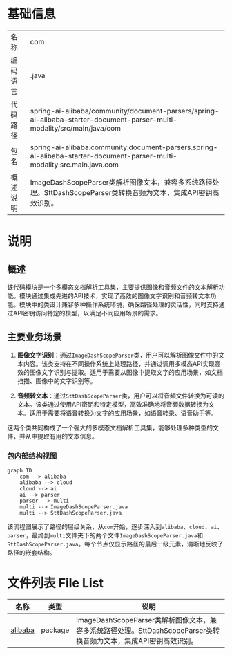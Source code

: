 # 基础信息

|      |      |
|------|------|
| 名称 | com |
| 编码语言 | .java |
| 代码路径 | spring-ai-alibaba/community/document-parsers/spring-ai-alibaba-starter-document-parser-multi-modality/src/main/java/com |
| 包名 | spring-ai-alibaba.community.document-parsers.spring-ai-alibaba-starter-document-parser-multi-modality.src.main.java.com |
| 概述说明 | ImageDashScopeParser类解析图像文本，兼容多系统路径处理。SttDashScopeParser类转换音频为文本，集成API密钥高效识别。 |

# 说明

## 概述

该代码模块是一个多模态文档解析工具集，主要提供图像和音频文件的文本解析功能。模块通过集成先进的API技术，实现了高效的图像文字识别和音频转文本功能。模块中的类设计兼容多种操作系统环境，确保路径处理的灵活性，同时支持通过API密钥访问特定的模型，以满足不同应用场景的需求。

## 主要业务场景

1. **图像文字识别**：通过`ImageDashScopeParser`类，用户可以解析图像文件中的文本内容。该类支持在不同操作系统上处理路径，并通过调用多模态API实现高效的图像文字识别与提取。适用于需要从图像中提取文字的应用场景，如文档扫描、图像中的文字识别等。

2. **音频转文本**：通过`SttDashScopeParser`类，用户可以将音频文件转换为可读的文本。该类通过使用API密钥和特定模型，高效准确地将音频数据转换为文本。适用于需要将语音转换为文字的应用场景，如语音转录、语音助手等。

这两个类共同构成了一个强大的多模态文档解析工具集，能够处理多种类型的文件，并从中提取有用的文本信息。


### 包内部结构视图

```mermaid
graph TD
    com --> alibaba
    alibaba --> cloud
    cloud --> ai
    ai --> parser
    parser --> multi
    multi --> ImageDashScopeParser.java
    multi --> SttDashScopeParser.java
```

该流程图展示了路径的层级关系，从`com`开始，逐步深入到`alibaba`、`cloud`、`ai`、`parser`，最终到`multi`文件夹下的两个文件`ImageDashScopeParser.java`和`SttDashScopeParser.java`。每个节点仅显示路径的最后一级元素，清晰地反映了路径的嵌套结构。

# 文件列表 File List

| 名称   | 类型  | 说明 |
|-------|------|-------------|
| [alibaba](alibaba/_module.md) | package | ImageDashScopeParser类解析图像文本，兼容多系统路径处理。SttDashScopeParser类转换音频为文本，集成API密钥高效识别。 |


